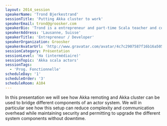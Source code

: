 ```yaml
---
layout: 2014_session
speakerName: 'Trond Bjerkestrand'
sessionTitle: 'Putting Akka cluster to work'
speakerEmail: trond@groosker.com
speakerBio: 'Trond is a entrepreneur and part-time Scala teacher and consultant. He is one of the organisers of the Geneva Scala enthusiasts group. He previously taught developers how to take advantage of the Scala language, Akka, Slick and Play as a Typesafe trainer.'
speakerAddress: 'Lausanne, Suisse'
speakerTitle: 'Entrepreneur / Developer'
speakerOrganization: Groosker
speakerAvatarUrl: 'http://www.gravatar.com/avatar/4c7c2907587f16b16a5057eacfff33c1?size=200&default=mm'
sessionCategory: Présentation
sessionLevel: 'Ha (intermédiaire)'
sessionTopic: 'Akka scala actors'
sessionTags:
  - 'Prog. Fonctionnelle'
scheduleDay: '1'
scheduleOrder: '3'
scheduleRoom: A104
---
```


In this presentation we will see how Akka remoting and Akka cluster can be used to bridge different components of an actor system. We will in particular see how this setup can reduce complexity and communication overhead while maintaining security and permitting to upgrade the different system components without downtime.

